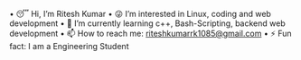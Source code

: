 • 😴 Hi, I’m Ritesh Kumar
• 😜 I’m interested in Linux, coding and web development
• 🫡 I’m currently learning c++, Bash-Scripting, backend web development
• 📫 How to reach me: riteshkumarrk1085@gmail.com
• ⚡ Fun fact: I am a Engineering Student
